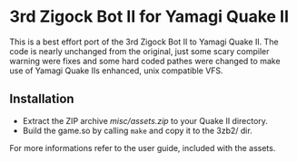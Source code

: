 # 3rd Zigock Bot II for Yamagi Quake II

This is a best effort port of the  3rd Zigock Bot II to Yamagi Quake II. 
The code is nearly unchanged from the original, just some scary compiler
warning were fixes and some hard coded pathes were changed to make use
of Yamagi Quake IIs enhanced, unix compatible VFS.

## Installation

* Extract the ZIP archive *misc/assets.zip* to your Quake II directory.
* Build the game.so by calling `make` and copy it to the 3zb2/ dir.

For more informations refer to the user guide, included with the assets.

